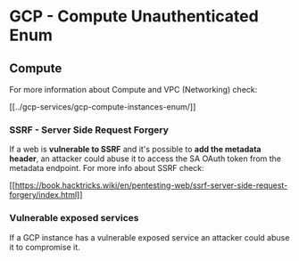 # GCP - Compute Unauthenticated Enum

## Compute

For more information about Compute and VPC (Networking) check:

[[../gcp-services/gcp-compute-instances-enum/]]

### SSRF - Server Side Request Forgery

If a web is **vulnerable to SSRF** and it's possible to **add the metadata header**, an attacker could abuse it to access the SA OAuth token from the metadata endpoint. For more info about SSRF check:

[[https://book.hacktricks.wiki/en/pentesting-web/ssrf-server-side-request-forgery/index.html]]

### Vulnerable exposed services

If a GCP instance has a vulnerable exposed service an attacker could abuse it to compromise it.

